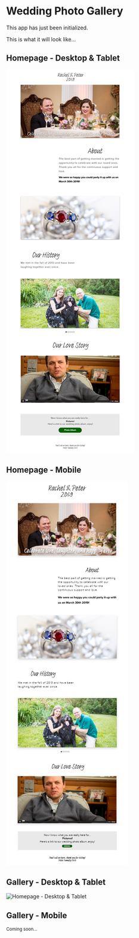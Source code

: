 # Wedding Photo Gallery

This app has just been initialized.

This is what it will look like... 

## Homepage - Desktop & Tablet
![Homepage - Desktop & Tablet](./docs/TumultyEverAfter-IpadDesktop-Home.png)

## Homepage - Mobile
![Homepage - Desktop & Tablet](./docs/TumultyEverAfter-Mobile-Home.png)

## Gallery - Desktop & Tablet
![Homepage - Desktop & Tablet](./docs/TumultyEverAfter-IpadDesktop-Gallery.png)


## Gallery - Mobile
<sup>Coming soon...</sup>